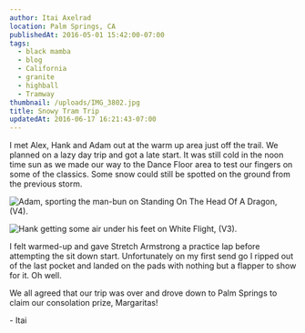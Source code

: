 ```yaml
---
author: Itai Axelrad
location: Palm Springs, CA
publishedAt: 2016-05-01 15:42:00-07:00
tags:
  - black mamba
  - blog
  - California
  - granite
  - highball
  - Tramway
thumbnail: /uploads/IMG_3802.jpg
title: Snowy Tram Trip
updatedAt: 2016-06-17 16:21:43-07:00
---
```


I met Alex, Hank and Adam out at the warm up area just off the trail. We planned on a lazy day trip and got a late start. It was still cold in the noon time sun as we made our way to the Dance Floor area to test our fingers on some of the classics. Some snow could still be spotted on the ground from the previous storm.

![Adam, sporting the man-bun on Standing On The Head Of A Dragon, (V4).](/uploads/IMG_3802.jpg)

![Hank getting some air under his feet on White Flight, (V3).](/uploads/IMG_3813.jpg)

I felt warmed-up and gave Stretch Armstrong a practice lap before attempting the sit down start. Unfortunately on my first send go I ripped out of the last pocket and landed on the pads with nothing but a flapper to show for it. Oh well.

We all agreed that our trip was over and drove down to Palm Springs to claim our consolation prize, Margaritas!

\- Itai
